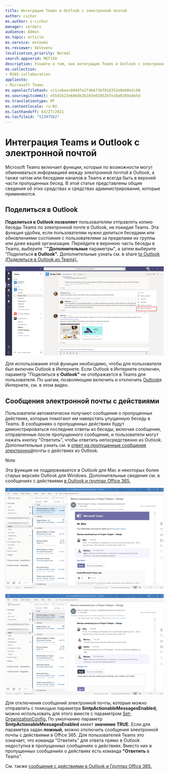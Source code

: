 ```yaml
---
title: Интеграция Teams и Outlook с электронной почтой
author: cichur
ms.author: v-cichur
manager: serdars
audience: Admin
ms.topic: article
ms.service: msteams
ms.reviewer: kblevens
localization_priority: Normal
search.appverid: MET150
description: Узнайте о том, как интеграция Teams и Outlook с электронной почтой, в том числе функции, с которых пользователи могут обмениваться информацией между электронной почтой в Outlook, а также общаться в чате или беседах каналов в Teams.
ms.collection:
- M365-collaboration
appliesto:
- Microsoft Teams
ms.openlocfilehash: cc1ce6eec084dfe2f4bb736f018352e0eb0e2c88
ms.sourcegitcommit: e55d1623e686db2b183e02052bfe10a0269abb5d
ms.translationtype: MT
ms.contentlocale: ru-RU
ms.lasthandoff: 03/27/2021
ms.locfileid: "51397562"
---
```

# <a name="teams-and-outlook-email-integration"></a>Интеграция Teams и Outlook с электронной почтой

Microsoft Teams включает функции, которые по возможности могут обмениваться информацией между электронной почтой в Outlook, а также чатом или беседами каналов в Teams и всегда быть в верхней части пропущенных бесед. В этой статье представлены общие сведения об этих средствах и средствах администрирования, которые применяются.

## <a name="share-to-outlook"></a>Поделиться в Outlook

**Поделиться в Outlook позволяет** пользователям отправлять копию беседы Teams по электронной почте в Outlook, не покидая Teams. Эта функция удобна, если пользователям нужно делиться беседами или обновлениями состояния с пользователями за пределами их группы или даже вашей организации. Перейдите в верхнюю часть беседы в Teams, выберите **̇ ̇ ̇ "Дополнительные** параметры", а затем выберите "Поделиться **в Outlook".**  Дополнительные узнать см. в share [to Outlook (Поделиться в Outlook из Teams).](https://support.office.com/article/share-to-outlook-from-teams-f9dabbe9-9e9b-4e35-99dd-2eeeb67c4f6d)

![Снимок экрана: функция "Поделиться в Outlook" в Teams](media/share-to-outlook.png)

Для использования этой функции необходимо, чтобы для пользователя был включен Outlook в Интернете. Если Outlook в Интернете отключен, параметр "Поделиться в **Outlook"** не отображается в Teams для пользователя. По шагам, позволяющим включить и отключить [Outlook](/exchange/recipients-in-exchange-online/manage-user-mailboxes/enable-or-disable-outlook-web-app)в Интернете, см. в этом видео.

## <a name="actionable-activity-emails"></a>Сообщения электронной почты с действиями

Пользователи автоматически получают сообщения о пропущенных действиях, которые помогают им наверстать упущенную беседу в Teams. В сообщениях о пропущенных действиях будут демонстрироваться последние ответы из беседы, включая  сообщения, отправленные после пропущенного сообщения, и пользователи могут нажать кнопку "Ответить", чтобы ответить непосредственно из Outlook. Дополнительные узнать см. в [ответ на пропущенные сообщения электронной](https://support.office.com/article/reply-to-missed-activity-emails-from-outlook-bc0cf587-db26-4946-aac7-8eebd84f1381)почты о действиях из Outlook. 

> [!NOTE]
> Эта функция не поддерживается в Outlook для Mac и некоторых более старых версиях Outlook для Windows. Дополнительные сведения см. в сообщениях с действиями [в Outlook и группах Office 365.](/outlook/actionable-messages/)

![Снимок экрана: сообщение о пропущенных действиях](media/missed-activity-email.png)

![Снимок экрана: ответ на пропущенные сообщения об активности](media/missed-activity-email-reply.png)

Для отключения сообщений электронной почты, которые можно отправлять с помощью параметра **SmtpActionableMessagesEnabled,** можно использовать для этого вместе с параметром [Set-OrganizationConfig.](/powershell/module/exchange/organization/set-organizationconfig) По умолчанию параметр **SmtpActionableMessagesEnabled** имеет **значение TRUE.** Если для параметра задан **ложный,** можно отключить сообщения электронной почты с действиями в Office 365. Для пользователей Teams это  означает, что команда "Ответить" для ответа прямо в Outlook недоступна в пропущенных сообщениях о действиях. Вместо них в пропущенных сообщениях о действиях есть команда **"Ответить** в Teams".

См. также [сообщения с действиями в Outlook и Группах Office 365.](https://docs.microsoft.com/outlook/actionable-messages/)
